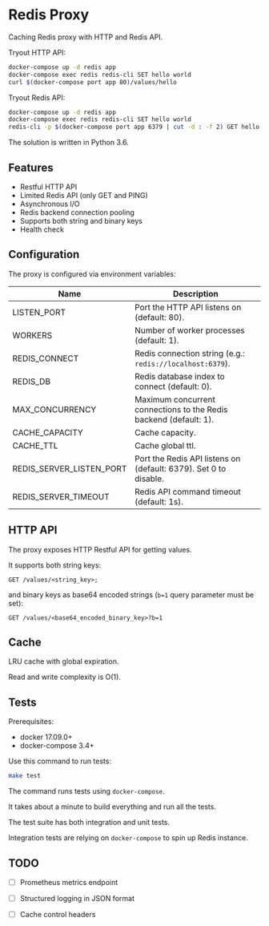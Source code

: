 # Redis Proxy

Caching Redis proxy with HTTP and Redis API.

Tryout HTTP API:
```bash
docker-compose up -d redis app
docker-compose exec redis redis-cli SET hello world
curl $(docker-compose port app 80)/values/hello
```

Tryout Redis API:
```bash
docker-compose up -d redis app
docker-compose exec redis redis-cli SET hello world
redis-cli -p $(docker-compose port app 6379 | cut -d : -f 2) GET hello
```

The solution is written in Python 3.6.

## Features

* Restful HTTP API
* Limited Redis API (only GET and PING)
* Asynchronous I/O
* Redis backend connection pooling
* Supports both string and binary keys
* Health check

## Configuration

The proxy is configured via environment variables:

Name                     | Description 
-------------------------|------------------------------------------------------------------
LISTEN_PORT              | Port the HTTP API listens on (default: 80).
WORKERS                  | Number of worker processes (default: 1). 
REDIS_CONNECT            | Redis connection string (e.g.: `redis://localhost:6379`).
REDIS_DB                 | Redis database index to connect (default: 0).
MAX_CONCURRENCY          | Maximum concurrent connections to the Redis backend (default: 1). 
CACHE_CAPACITY           | Cache capacity.
CACHE_TTL                | Cache global ttl.
REDIS_SERVER_LISTEN_PORT | Port the Redis API listens on (default: 6379). Set 0 to disable.
REDIS_SERVER_TIMEOUT     | Redis API command timeout (default: 1s).

## HTTP API

The proxy exposes HTTP Restful API for getting values.

It supports both string keys:

```text
GET /values/<string_key>;
```

and binary keys as base64 encoded strings (`b=1` query parameter must be set):

```text
GET /values/<base64_encoded_binary_key>?b=1
```

## Cache

LRU cache with global expiration.

Read and write complexity is O(1).

## Tests

Prerequisites:
- docker 17.09.0+
- docker-compose 3.4+

Use this command to run tests:

```bash
make test
```

The command runs tests using `docker-compose`.

It takes about a minute to build everything and run all the tests.

The test suite has both integration and unit tests.

Integration tests are relying on `docker-compose` to spin up Redis instance.

## TODO

- [ ] Prometheus metrics endpoint
- [ ] Structured logging in JSON format
- [ ] Cache control headers

